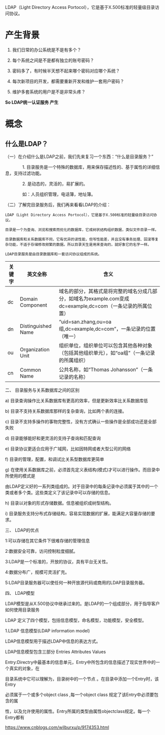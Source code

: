 LDAP（Light Directory Access Portocol），它是基于X.500标准的轻量级目录访问协议。

# 产生背景

1. 我们日常的办公系统是不是有多个？

2. 每个系统之间是不是都有独立的账号密码？

3. 密码多了，有时候半天想不起来哪个密码对应哪个系统？

4. 每次新项目的开发，都需要重新开发和维护一套用户密码？

5. 维护多套系统的用户是不是非常头疼？

**So LDAP统一认证服务 产生**

# 概念

## 什么是LDAP？

（一）在介绍什么是LDAP之前，我们先来复习一个东西：“什么是目录服务？”

　　　　1. 目录服务是一个特殊的数据库，用来保存描述性的、基于属性的详细信息，支持过滤功能。

　　　　2. 是动态的，灵活的，易扩展的。

　　　　如：人员组织管理，电话簿，地址簿。

（二）了解完目录服务后，我们再来看看LDAP的介绍：

    LDAP（Light Directory Access Portocol），它是基于X.500标准的轻量级目录访问协议。

    目录是一个为查询、浏览和搜索而优化的数据库，它成树状结构组织数据，类似文件目录一样。

    目录数据库和关系数据库不同，它有优异的读性能，但写性能差，并且没有事务处理、回滚等复杂功能，不适于存储修改频繁的数据。所以目录天生是用来查询的，就好象它的名字一样。

    LDAP目录服务是由目录数据库和一套访问协议组成的系统。

关键字 |英文全称| 含义
-|-|-
dc| Domain Component| 域名的部分，其格式是将完整的域名分成几部分，如域名为example.com变成dc=example,dc=com（一条记录的所属位置）
dn| Distinguished Name| “uid=san.zhang,ou=oa组,dc=example,dc=com”，一条记录的位置（唯一）
ou| Organization Unit | 组织单位，组织单位可以包含其他各种对象（包括其他组织单元），如“oa组”（一条记录的所属组织）
cn| Common Name| 公共名称，如“Thomas Johansson”（一条记录的名称）





二、 目录服务与关系数据库之间的区别

a) 目录查询操作比关系数据库有更高的效率，但是更新效率比关系数据库低

b) 目录不支持关系数据库那样的复杂查询，比如两个表的连接。

c) 目录不支持多操作的事物完整性，没有方式确认一些操作是全部成功还是全部失败

d) 目录能够能好和更灵活的支持子查询和匹配查询

e) 目录协议更适合应用于广域网，比如因特网或者大型公司的网络

f) 目录的管理，配置，和调试比关系型数据库更简单

g) 在使用关系数据库之前，必须首先定义表结构(模式)才可以进行操作。而目录中所使用的模式是

由LDAP定义好的一系列类组成的。对于目录中的每条记录中必须属于其中的一个类或者多个类。这些类定义了该记录中可以存储的信息。

h) 目录以对象的形式存储数据。信息被组织成树型结构。

i) 目录服务支持分布式存储结构，容易实现数据的扩展，能满足大容量存储的要求。

三、 LDAP的优点

1:可以存储在其它条件下很难存储的管理信息

2:数据安全可靠，访问控制粒度细腻。

3:LDAP是一个标准的，开放的协议，具有平台无关性。

4:数据分布广，规模可灵活扩充。

5:LDAP目录服务器可以使任何一种开放源代码或商用的LDAP目录服务器。

四、 LDAP模型

LDAP模型是从X.500协议中继承过来的。是LDAP的一个组成部分，用于指导客户如何使用目录服务

LDAP 定义了四个模型，包括信息模型，命名模型，功能模型，安全模型。

1.LDAP 信息模型(LDAP information model)

LDAP信息模型用于描述LDAP中信息的表达方式。

LDAP信息模型包含三部分 Entries Attributes Values

Entry:Directry中最基本的信息单元，Entry中所包含的信息描述了现实世界中的一个真实的对象，在

目录系统中它可以理解为，目录树中的一个节点 。在目录中添加一个Entry时，该Entry

必须属于一个或多个object class ,每一个object class 规定了该Entry中必须要包含的属

性，以及允许使用的属性。Entry所属的类型由属性objectclass规定。每一个Entry都有



https://www.cnblogs.com/wilburxu/p/9174353.html
